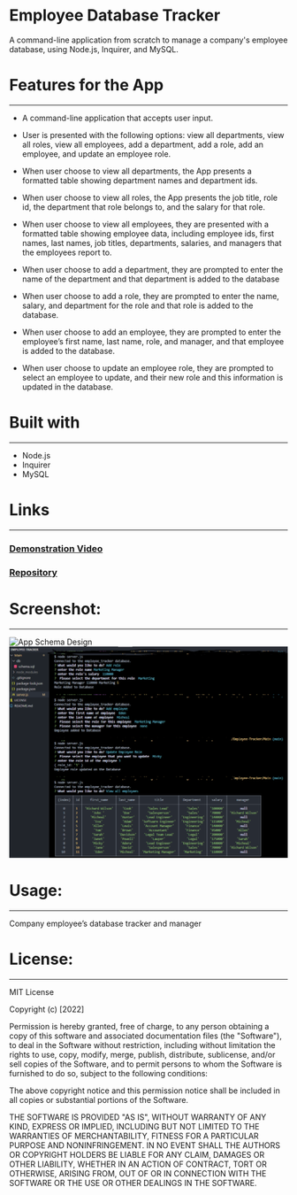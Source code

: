 # Employee Database Tracker
A command-line application from scratch to manage a company's employee database, using Node.js, Inquirer, and MySQL.
# Features for the App 
-----------------------------------------------------------------------  
-	A command-line application that accepts user input.

-	User is presented with the following options: view all departments, view all roles, view all employees, add a department, add a role, add an employee, and update an employee role.

-	When user choose to view all departments, the App presents a formatted table showing department names and department ids.

-	When user choose to view all roles, the App presents the job title, role id, the department that role belongs to, and the salary for that role.

-	When user choose to view all employees, they are presented with a formatted table showing employee data, including employee ids, first names, last names, job titles, departments, salaries, and managers that the employees report to.

-	When user choose to add a department, they are prompted to enter the name of the department and that department is added to the database

-	When user choose to add a role, they are prompted to enter the name, salary, and department for the role and that role is added to the database.

-	When user choose to add an employee, they are prompted to enter the employee’s first name, last name, role, and manager, and that employee is added to the database.

-	When user choose to update an employee role, they are prompted to select an employee to update, and their new role and this information is updated in the database.


# Built with
-----------------------------------------------------------------------
 - Node.js
- Inquirer
- MySQL


# Links
-----------------------------------------------------------------------
### [Demonstration Video](https://youtu.be/j9wPerrACYw)
### [Repository](https://github.com/Micky-Ad/Employee-Tracker)


# Screenshot:
----------------------------------------------------------------------
 ![App Schema Design]()
 ![App Schema Design](Main/Assets/Screenshot_Sample.PNG)
 

# Usage:
----------------------------------------------------------------------
Company employee’s database tracker and manager



# License:
-----------------------------------------------------------------------
MIT License

  Copyright (c) [2022]

Permission is hereby granted, free of charge, to any person obtaining a copy of this software and associated documentation files (the "Software"), to deal in the Software without restriction, including without limitation the rights to use, copy, modify, merge, publish, distribute, sublicense, and/or sell copies of the Software, and to permit persons to whom the Software is furnished to do so, subject to the following conditions:

The above copyright notice and this permission notice shall be included in all copies or substantial portions of the Software.

THE SOFTWARE IS PROVIDED "AS IS", WITHOUT WARRANTY OF ANY KIND, EXPRESS OR IMPLIED, INCLUDING BUT NOT LIMITED TO THE WARRANTIES OF MERCHANTABILITY, FITNESS FOR A PARTICULAR PURPOSE AND NONINFRINGEMENT. IN NO EVENT SHALL THE AUTHORS OR COPYRIGHT HOLDERS BE LIABLE FOR ANY CLAIM, DAMAGES OR OTHER LIABILITY, WHETHER IN AN ACTION OF CONTRACT, TORT OR OTHERWISE, ARISING FROM, OUT OF OR IN CONNECTION WITH THE SOFTWARE OR THE USE OR OTHER DEALINGS IN THE SOFTWARE.
